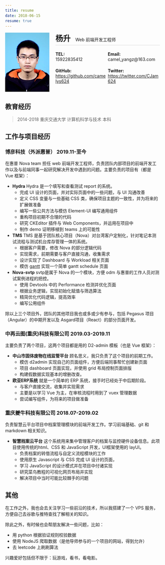 ```yaml
---
title: resume
date: 2018-06-15
resume: true
---
```


<div style="position: relative; height: 194px;">
    <img src="../assets/xjpic.jpg" alt="head" style="position: absolute;width: 144px;">
    <div style="margin-left: 164px;">
        <div style="margin-bottom: 20px; height: 40px; border-bottom: solid 1px lightgrey">
            <strong style="font-size: 1.75em">&#x6768;&#x5347;</strong>
            <span>&nbsp&nbsp&nbspWeb 前端开发工程师</span>
        </div>
        <div style="margin-bottom: 20px;">
            <div style="width: 49%;display: inline-block;">
            <strong>TEL:</strong>
            <div>15922835412</div>
            </div>
            <div style="width: 49%;display: inline-block;">
            <strong>Email:</strong>
            <div>camel_yangz@163.com</div>
            </div>
        </div>
        <div style="margin-bottom: 20px;">
            <div style="width: 49%;display: inline-block;">
            <strong>GitHub:</strong>
            <div><a href="https://github.com/camelys624">https://github.com/camelys624</a></div>
            </div>
            <div style="width: 49%;display: inline-block;">
            <strong>Twitter:</strong>
            <div><a href="https://twitter.com/CJam624">https://twitter.com/CJam624</a></div>
            </div>
        </div>
    </div>
</div>

## 教育经历

> 2014-2018 重庆交通大学 计算机科学与技术 本科

## 工作与项目经历

### 博彦科技（外派惠普）  2019.11-至今

在惠普 Nova team 担任 web 前端开发工程师，负责团队内部项目的前端开发工作以及与前端同事一起研究解决开发中遇到的问题。主要负责的项目有（都是 Vue 框架）：

- **Hydra** Hydra 是一个填写和查看测试 report 的系统。
  - 完成 UI 设计的页面，并对实际页面中的一些问题，与 UI 沟通改善
  - 定义 CSS 变量与一些基础 CSS 类，确保项目主题的一致性，并为将来的扩展做准备
  - 编写一些公共方法与模仿 Element-UI 编写通用组件
  - 重构项目初期不合理的代码
  - 研究 CKEditor 插件与 Web Components，并运用在项目中
  - 制作 demo 证明移植到 teams 上的可能性
- **TMS** TMS 是基于团队核心项目（Nova）对台湾客户定制化，针对笔记本测试流程与测试机台库存管理一体的系统。
  - 根据客户需要，修改 Nova 的部分逻辑代码
  - 实现需求，前期需要与客户直接沟通，收集需求
  - 设计实现了 Dashboard 与 Workload 相关页面
  - 模仿 [gantt](https://frappe.io/gantt) 实现一个简单 gantt schedule 页面
- **Nova-svtp** svtp是属于 Nova 的一个模块，方便 odm 与惠普的工作人员对测试案例进程的把控。
  - 使用 Devtools 中的 Performance 检测并优化页面
  - 根据业务逻辑，实现初始化赋值与筛选算法
  - 精简优化代码逻辑，提高效率
  - 编写公用组件

除以上三个项目外，团队的其他项目我也或多或少有参与，包括 Pegasus 项目（Angular）的中期开发以及 Asgard项目（React）的部分页面开发。

### 中再云图(重庆)科技有限公司    2019.03-2019.11

主要负责了两个项目，这两个项目都是用的 D2-admin 模板（也是 Vue 框架）：

- **中山市固体废物在线监管平台** 顾名思义，我只负责了这个项目的前期工作。
  - 模仿 d2admin 实现自己的页面组件，方便后端同事帮忙创建新页面
  - 项目 dashboard 页面实现，并使用 grid 布局控制页面排版
  - 构建假数据实现基本的增删改查。
- **欧亚ERP系统** 就是一个简单的 ERP 系统，接手时已经处于中后期阶段。
  - 与客户直接交流，收集并实现需求
  - 主要是以学习 Vue 为主，在审核流程时用到了 vuex 管理数据
  - 尝试编写组件，为将来的项目做准备

### 重庆夔牛科技有限公司    2018.07-2019.02

负责智慧云平台项目中档案管理模块的前端开发工作。学习前端基础、git 和 markdown 相关知识。

- **智慧档案云平台** 这个系统用来集中管理客户的档案与监控硬件设备信息。此项目使用传统的html、CSS 和 JavaScript 开发，UI框架使用的 layUI。
  - 负责档案的转借流程与自定义流程模块的工作
  - 使用原生 Javascript 与 CSS 完成 UI 设计的页面，
  - 学习 JavaScript 的设计模式并在项目中付诸实现
  - 研究菜鸟教程的可视化网页布局并实现
  - 解决项目中当时可能比较棘手的问题

## 其他

在工作之外，我也会去关注学习一些前沿的技术，所以我搭建了一个 VPS 服务，方便自己去谷歌与推特查找了解相关的知识。

除此之外，有时候也会帮朋友解决一些问题，比如：
- 用 python 根据验证规则校验数据
- 使用 NodeJS 爬取数据（是他导师参与的一个项目的网站，得到允许）
- 去 leetcode 上刷刷算法

兴趣爱好包括但不限于：玩游戏，看书，看电影。
